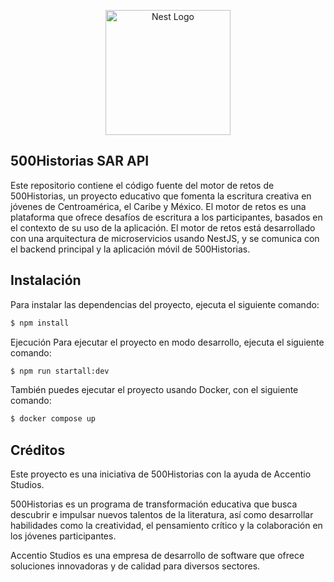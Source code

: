 <p align="center">
  <a href="http://500historias.com/" target="blank"><img src="https://500historias.com/wp-content/uploads/2021/12/Logo-500Historias-1.jpg" width="200" alt="Nest Logo" /></a>
</p>

## 500Historias SAR API

Este repositorio contiene el código fuente del motor de retos de 500Historias, un proyecto educativo que fomenta la escritura creativa en jóvenes de Centroamérica, el Caribe y México. El motor de retos es una plataforma que ofrece desafíos de escritura a los participantes, basados en el contexto de su uso de la aplicación. El motor de retos está desarrollado con una arquitectura de microservicios usando NestJS, y se comunica con el backend principal y la aplicación móvil de 500Historias.

## Instalación

Para instalar las dependencias del proyecto, ejecuta el siguiente comando:

```bash
$ npm install
```

Ejecución
Para ejecutar el proyecto en modo desarrollo, ejecuta el siguiente comando:

```bash
$ npm run startall:dev
```

También puedes ejecutar el proyecto usando Docker, con el siguiente comando:

```bash
$ docker compose up
```

## Créditos

Este proyecto es una iniciativa de 500Historias con la ayuda de Accentio Studios.

500Historias es un programa de transformación educativa que busca descubrir e impulsar nuevos talentos de la literatura, así como desarrollar habilidades como la creatividad, el pensamiento crítico y la colaboración en los jóvenes participantes.

Accentio Studios es una empresa de desarrollo de software que ofrece soluciones innovadoras y de calidad para diversos sectores.

